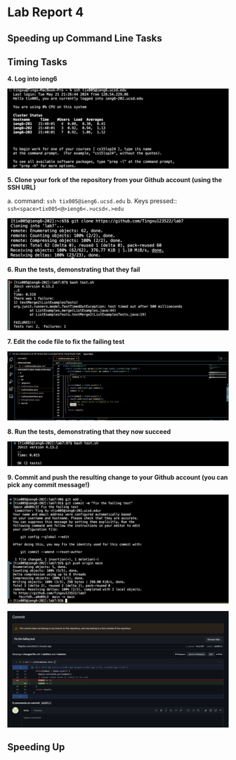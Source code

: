 # Lab Report 4

## Speeding up Command Line Tasks



## Timing Tasks

**4. Log into ieng6**


![Image](lab4-1.png)


**5. Clone your fork of the repository from your Github account (using the SSH URL)**

 a. command: `ssh tix005@ieng6.ucsd.edu`
 b. Keys pressed:: `ssh<space>tix005<@>ieng6<.>ucsd<.>edu`

![Image](lab4-2.png)

**6. Run the tests, demonstrating that they fail**

![Image](lab4-3.png)

 
     
**7. Edit the code file to fix the failing test**

![Image](lab4-4.png)


**8. Run the tests, demonstrating that they now succeed**

![Image](lab4-5.png)


**9. Commit and push the resulting change to your Github account (you can pick any commit message!)**

![Image](lab4-6.png)

![Image](lab4-7.png)


## Speeding Up





